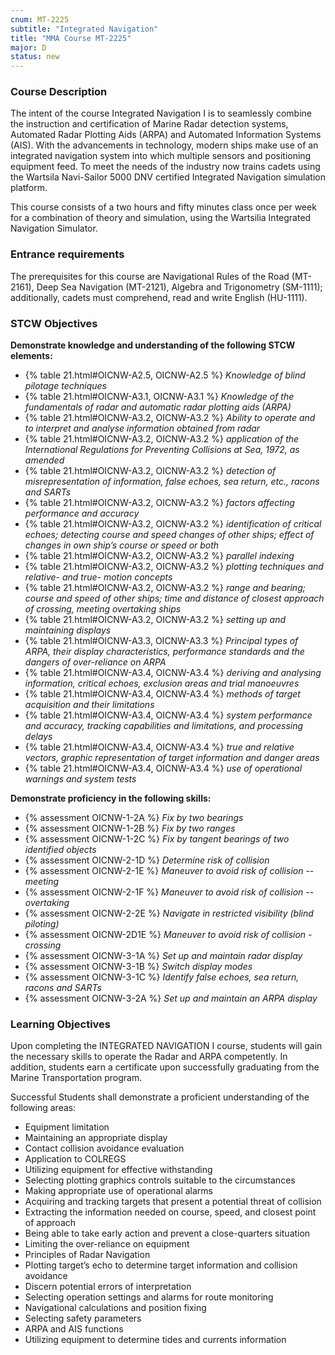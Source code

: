 ```yaml
---
cnum: MT-2225
subtitle: "Integrated Navigation"
title: "MMA Course MT-2225"
major: D
status: new
---
```


### Course Description

The intent of the course Integrated Navigation I is to seamlessly combine the instruction and certification of Marine Radar detection systems, Automated Radar Plotting Aids (ARPA) and Automated Information Systems (AIS). With the advancements in technology, modern ships make use of an integrated navigation system into which multiple sensors and positioning equipment feed. To meet the needs of the industry now trains cadets using the Wartsila Navi-Sailor 5000 DNV certified Integrated Navigation simulation platform.

This course consists of a two hours and fifty minutes class once per week for a combination of theory and simulation, using the Wartsilia Integrated Navigation Simulator.

### Entrance requirements ###

The prerequisites for this course are Navigational Rules of the Road (MT-2161), Deep Sea Navigation (MT-2121), Algebra and Trigonometry (SM-1111); additionally, cadets must comprehend, read and write English (HU-1111).

### STCW Objectives

**Demonstrate knowledge and understanding of the following STCW elements:**

* {% table 21.html#OICNW-A2.5, OICNW-A2.5 %} *Knowledge of blind pilotage techniques*
* {% table 21.html#OICNW-A3.1, OICNW-A3.1 %} *Knowledge of the fundamentals of radar and automatic radar plotting aids (ARPA)*
* {% table 21.html#OICNW-A3.2, OICNW-A3.2 %} *Ability to operate and to interpret and analyse information obtained from radar*
* {% table 21.html#OICNW-A3.2, OICNW-A3.2 %} *application of the International Regulations for Preventing Collisions at Sea, 1972, as amended*
* {% table 21.html#OICNW-A3.2, OICNW-A3.2 %} *detection of misrepresentation of information, false echoes, sea return, etc., racons and SARTs*
* {% table 21.html#OICNW-A3.2, OICNW-A3.2 %} *factors affecting performance and accuracy*
* {% table 21.html#OICNW-A3.2, OICNW-A3.2 %} *identification of critical echoes; detecting course and speed changes of other ships; effect of changes in own ship’s course or speed or both*
* {% table 21.html#OICNW-A3.2, OICNW-A3.2 %} *parallel indexing*
* {% table 21.html#OICNW-A3.2, OICNW-A3.2 %} *plotting techniques and relative- and true- motion concepts*
* {% table 21.html#OICNW-A3.2, OICNW-A3.2 %} *range and bearing; course and speed of other ships; time and distance of closest approach of crossing, meeting overtaking ships*
* {% table 21.html#OICNW-A3.2, OICNW-A3.2 %} *setting up and maintaining displays*
* {% table 21.html#OICNW-A3.3, OICNW-A3.3 %} *Principal types of ARPA, their display characteristics, performance standards and the dangers of over-reliance on ARPA*
* {% table 21.html#OICNW-A3.4, OICNW-A3.4 %} *deriving and analysing information, critical echoes, exclusion areas and trial manoeuvres*
* {% table 21.html#OICNW-A3.4, OICNW-A3.4 %} *methods of target acquisition and their limitations*
* {% table 21.html#OICNW-A3.4, OICNW-A3.4 %} *system performance and accuracy, tracking capabilities and limitations, and processing delays*
* {% table 21.html#OICNW-A3.4, OICNW-A3.4 %} *true and relative vectors, graphic representation of target information and danger areas*
* {% table 21.html#OICNW-A3.4, OICNW-A3.4 %} *use of operational warnings and system tests*


**Demonstrate proficiency in the following skills:**

* {% assessment OICNW-1-2A %} *Fix by two bearings*
* {% assessment OICNW-1-2B %} *Fix by two ranges*
* {% assessment OICNW-1-2C %} *Fix by tangent bearings of two identified objects*
* {% assessment OICNW-2-1D %} *Determine risk of collision*
* {% assessment OICNW-2-1E %} *Maneuver to avoid risk of collision -- meeting*
* {% assessment OICNW-2-1F %} *Maneuver to avoid risk of collision -- overtaking*
* {% assessment OICNW-2-2E %} *Navigate in restricted visibility (blind piloting)*
* {% assessment OICNW-2D1E %} *Maneuver to avoid risk of collision - crossing*
* {% assessment OICNW-3-1A %} *Set up and maintain radar display*
* {% assessment OICNW-3-1B %} *Switch display modes*
* {% assessment OICNW-3-1C %} *Identify false echoes, sea return, racons and SARTs*
* {% assessment OICNW-3-2A %} *Set up and maintain an ARPA display*



### Learning Objectives ###

Upon completing the INTEGRATED NAVIGATION I course, students will gain the necessary skills to operate the Radar and ARPA competently. In addition, students earn a certificate upon successfully graduating from the Marine Transportation program.

Successful Students shall demonstrate a proficient understanding of the following areas:

*  Equipment limitation
*  Maintaining an appropriate display
*  Contact collision avoidance evaluation
*  Application to COLREGS
*  Utilizing equipment for effective withstanding
*  Selecting plotting graphics controls suitable to the circumstances
*  Making appropriate use of operational alarms
*  Acquiring and tracking targets that present a potential threat of collision
*  Extracting the information needed on course, speed, and closest point of approach
*  Being able to take early action and prevent a close-quarters situation
*  Limiting the over-reliance on equipment
*  Principles of Radar Navigation
*  Plotting target’s echo to determine target information and collision avoidance
*  Discern potential errors of interpretation
*  Selecting operation settings and alarms for route monitoring
*  Navigational calculations and position fixing
*  Selecting safety parameters
*  ARPA and AIS functions
*  Utilizing equipment to determine tides and currents information



